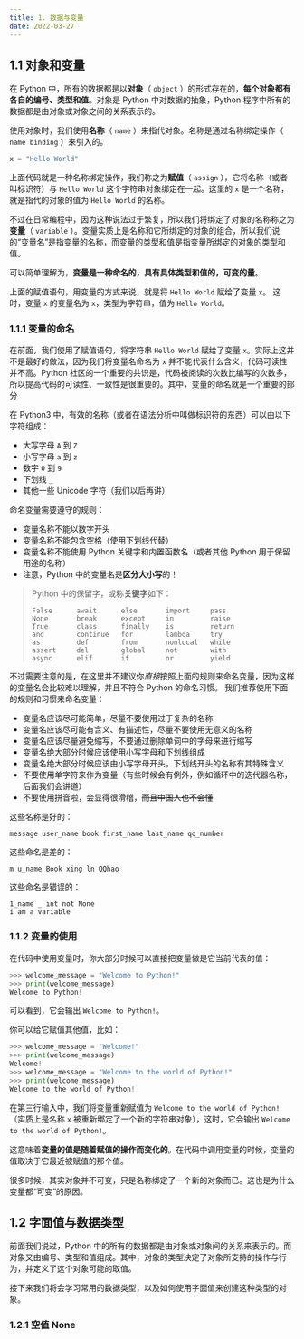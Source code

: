 ```yaml
---
title: 1. 数据与变量
date: 2022-03-27
---
```


## 1.1 对象和变量

在 Python 中，所有的数据都是以**对象**（ `object` ）的形式存在的，**每个对象都有各自的编号、类型和值**。对象是 Python 中对数据的抽象，Python 程序中所有的数据都是由对象或对象之间的关系表示的。

<!--more-->

使用对象时，我们使用**名称**（ `name` ）来指代对象。名称是通过名称绑定操作（ `name binding` ）来引入的。

```python Python Shell
x = "Hello World"
```

上面代码就是一种名称绑定操作，我们称之为**赋值**（ `assign` ），它将名称（或者叫标识符）与 `Hello World` 这个字符串对象绑定在一起。这里的 `x` 是一个名称，就是指代的对象的值为 `Hello World` 的名称。

不过在日常编程中，因为这种说法过于繁复，所以我们将绑定了对象的名称称之为**变量**（ `variable` ）。变量实质上是名称和它所绑定的对象的组合，所以我们说的“变量名”是指变量的名称，而变量的类型和值是指变量所绑定的对象的类型和值。

可以简单理解为，**变量是一种命名的，具有具体类型和值的，可变的量**。

上面的赋值语句，用变量的方式来说，就是将 `Hello World` 赋给了变量 `x`。
这时，变量 `x` 的变量名为 `x`，类型为字符串，值为 `Hello World`。

### 1.1.1 变量的命名

在前面，我们使用了赋值语句，将字符串 `Hello World` 赋给了变量 `x`。实际上这并不是最好的做法，因为我们将变量名命名为 `x` 并不能代表什么含义，代码可读性并不高。Python 社区的一个重要的共识是，代码被阅读的次数比编写的次数多，所以提高代码的可读性、一致性是很重要的。其中，变量的命名就是一个重要的部分

在 Python3 中，有效的名称（或者在语法分析中叫做标识符的东西）可以由以下字符组成：

- 大写字母 `A` 到 `Z`
- 小写字母 `a` 到 `z`
- 数字 `0` 到 `9`
- 下划线 `_`
- 其他一些 Unicode 字符（我们以后再讲）

命名变量需要遵守的规则：

- 变量名称不能以数字开头
- 变量名称不能包含空格（使用下划线代替）
- 变量名称不能使用 Python 关键字和内置函数名（或者其他 Python 用于保留用途的名称）
- 注意，Python 中的变量名是**区分大小写**的！

> Python 中的保留字，或称**关键字**如下：
>
> ```text
> False      await      else       import     pass
> None       break      except     in         raise
> True       class      finally    is         return
> and        continue   for        lambda     try
> as         def        from       nonlocal   while
> assert     del        global     not        with
> async      elif       if         or         yield
> ```

不过需要注意的是，在这里并不建议你*直接*按照上面的规则来命名变量，因为这样的变量名会比较难以理解，并且不符合 Python 的命名习惯。
我们推荐使用下面的规则和习惯来命名变量：

- 变量名应该尽可能简单，尽量不要使用过于复杂的名称
- 变量名应该尽可能有含义、有描述性，尽量不要使用无意义的名称
- 变量名应该尽量避免缩写，不要通过删除单词中的字母来进行缩写
- 变量名绝大部分时候应该使用小写字母和下划线组成
- 变量名绝大部分时候应该由小写字母开头，下划线开头的名称有其特殊含义
- 不要使用单字符来作为变量（有些时候会有例外，例如循环中的迭代器名称，后面我们会讲道）
- 不要使用拼音啦，会显得很滑稽，~~而且中国人也不会懂~~

这些名称是好的：

```text
message user_name book first_name last_name qq_number
```

这些命名是差的：

```text
m u_name Book xing ln QQhao
```

这些命名是错误的：

```
1_name _ int not None
i am a variable
```

### 1.1.2 变量的使用

在代码中使用变量时，你大部分时候可以直接把变量做是它当前代表的值：

```python Python Shell
>>> welcome_message = "Welcome to Python!"
>>> print(welcome_message)
Welcome to Python!
```

可以看到，它会输出 `Welcome to Python!`。

你可以给它赋值其他值，比如：

```python Python Shell
>>> welcome_message = "Welcome!"
>>> print(welcome_message)
Welcome!
>>> welcome_message = "Welcome to the world of Python!"
>>> print(welcome_message)
Welcome to the world of Python!
```

在第三行输入中，我们将变量重新赋值为 `Welcome to the world of Python!`（实质上是名称 `x` 被重新绑定了一个新的字符串对象），这时，它会输出 `Welcome to the world of Python!`。

这意味着**变量的值是随着赋值的操作而变化的**。在代码中调用变量的时候，变量的值取决于它最近被赋值的那个值。

很多时候，其实对象并不可变，只是名称绑定了一个新的对象而已。这也是为什么变量都“可变”的原因。

## 1.2 字面值与数据类型

前面我们说过，Python 中的所有的数据都是由对象或对象间的关系来表示的。而对象又由编号、类型和值组成。其中，对象的类型决定了对象所支持的操作与行为，并定义了这个对象可能的取值。

接下来我们将会学习常用的数据类型，以及如何使用字面值来创建这种类型的对象。

### 1.2.1 空值 None